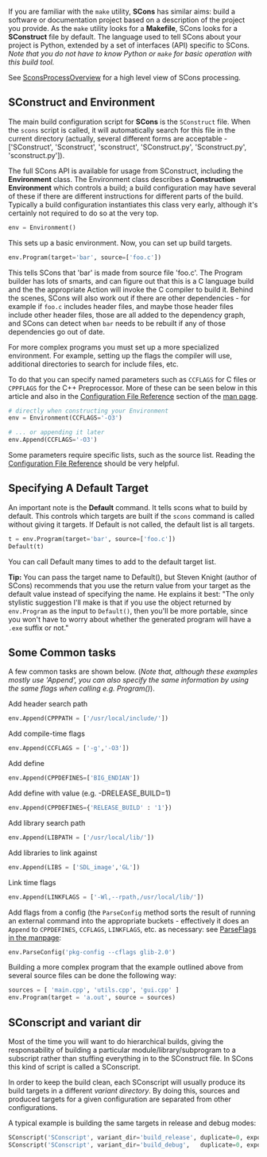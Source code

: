 If you are familiar with the `make` utility, **SCons** has similar aims: build a software or documentation project based on a description of the project you provide. As the `make` utility looks for a **Makefile**, SCons looks for a **SConstruct** file by default. The language used to tell SCons about your project is Python, extended by a set of interfaces (API) specific to SCons. _Note that you do not have to know Python or `make` for basic operation with this build tool._

See [SconsProcessOverview](SconsProcessOverview) for a high level view of SCons processing.

## SConstruct and Environment

The main build configuration script for **SCons** is the `SConstruct` file. When the `scons` script is called, it will automatically search for this file in the current directory (actually, several different forms are acceptable - ['SConstruct', 'Sconstruct', 'sconstruct', 'SConstruct.py', 'Sconstruct.py', 'sconstruct.py']).

The full SCons API is available for usage from SConstruct, including the **Environment** class. The Environment class describes a **Construction Environment** which controls a build; a build configuration may have several of these if there are different instructions for different parts of the build. Typically a build configuration instantiates this class very early, although it's certainly not required to do so at the very top. 

```python
env = Environment()
```
This sets up a basic environment. Now, you can set up build targets.

```python
env.Program(target='bar', source=['foo.c'])
```
This tells SCons that 'bar' is made from source file 'foo.c'. The Program builder has lots of smarts, and can figure out that this is a C language build and the the appropriate Action will invoke the C compiler to build it. Behind the scenes, SCons will also work out if there are other dependencies - for example if `foo.c` includes header files, and maybe those header files include other header files, those are all added to the dependency graph, and SCons can detect when `bar` needs to be rebuilt if any of those dependencies go out of date.

For more complex programs you must set up a more specialized environment. For example, setting up the flags the compiler will use, additional directories to search for include files, etc.

To do that you can specify named parameters such as `CCFLAGS` for C files or `CPPFLAGS` for the C++ Preprocessor. More of these can be seen below in this article and also in the [Configuration File Reference](http://www.scons.org/doc/production/HTML/scons-man.html#configuration_file_reference) section of the [man page](http://www.scons.org/doc/production/HTML/scons-man.html).

```python
# directly when constructing your Environment
env = Environment(CCFLAGS='-O3')

# ... or appending it later
env.Append(CCFLAGS='-O3')
```

Some parameters require specific lists, such as the source list. Reading the [Configuration File Reference](http://www.scons.org/doc/production/HTML/scons-man.html#configuration_file_reference) should be very helpful.


## Specifying A Default Target

An important note is the **Default** command. It tells scons what to build by default. This controls which targets are built if the `scons` command is called without giving it targets.  If Default is not called, the default list is all targets.

```python
t = env.Program(target='bar', source=['foo.c'])
Default(t)
```

You can call Default many times to add to the default target list.

**Tip:**
You can pass the target name to Default(), but Steven Knight (author of SCons) recommends that you use the return value from your target as the default value instead of specifying the name. He explains it best: "The only stylistic suggestion I'll make is that if you use the object returned by `env.Program` as the input to `Default()`, then you'll be more portable, since you won't have to worry about whether the generated program will have a `.exe` suffix or not."


## Some Common tasks

A few common tasks are shown below. (_Note that, although these examples mostly use 'Append',  you can also specify the same information by using the same flags when calling e.g. Program()_). 


Add header search path
```python
env.Append(CPPPATH = ['/usr/local/include/'])
```

Add compile-time flags
```python
env.Append(CCFLAGS = ['-g','-O3'])
```

Add define
```python
env.Append(CPPDEFINES=['BIG_ENDIAN'])
```

Add define with value (e.g. -DRELEASE_BUILD=1)
```python
env.Append(CPPDEFINES={'RELEASE_BUILD' : '1'})
```

Add library search path
```python
env.Append(LIBPATH = ['/usr/local/lib/'])
```

Add libraries to link against
```python
env.Append(LIBS = ['SDL_image','GL'])
```

Link time flags
```python
env.Append(LINKFLAGS = ['-Wl,--rpath,/usr/local/lib/'])
```

Add flags from a config (the `ParseConfig` method sorts the result of running an external command into the appropriate buckets - effectively it does an `Append` to `CPPDEFINES`, `CCFLAGS`, `LINKFLAGS`, etc. as necessary: see [ParseFlags in the manpage](https://scons.org/doc/3.0.5/HTML/scons-man.html#f-ParseFlags):

```python
env.ParseConfig('pkg-config --cflags glib-2.0')
```

Building a more complex program that the example outlined above from several source files can be done the following way:
```python
sources = [ 'main.cpp', 'utils.cpp', 'gui.cpp' ]
env.Program(target = 'a.out', source = sources)
```

## SConscript and variant dir

Most of the time you will want to do hierarchical builds, giving the responsability of building a particular module/library/subprogram to a subscript rather than stuffing everything in to the SConstruct file.
In SCons this kind of script is called a SConscript.

In order to keep the build clean, each SConscript will usually produce its build targets in a different *variant directory*.
By doing this, sources and produced targets for a given configuration are separated from other configurations.

A typical example is building the same targets in release and debug modes:

```python
SConscript('SConscript', variant_dir='build_release', duplicate=0, exports={'MODE':'release'})
SConscript('SConscript', variant_dir='build_debug',   duplicate=0, exports={'MODE':'debug'})
```

